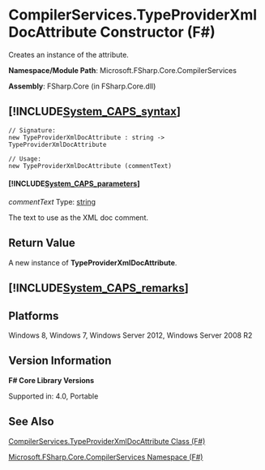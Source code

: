 # CompilerServices.TypeProviderXmlDocAttribute Constructor (F#)

Creates an instance of the attribute.

**Namespace/Module Path**: Microsoft.FSharp.Core.CompilerServices

**Assembly**: FSharp.Core (in FSharp.Core.dll)


## [!INCLUDE[System_CAPS_syntax](//System/Token/System_CAPS_syntax_md.md)]

```
// Signature:
new TypeProviderXmlDocAttribute : string -> TypeProviderXmlDocAttribute

// Usage:
new TypeProviderXmlDocAttribute (commentText)
```

#### [!INCLUDE[System_CAPS_parameters](//System/Token/System_CAPS_parameters_md.md)]
*commentText*
Type: [string](http://msdn.microsoft.com/en-us/library/12b97856-ec80-4f70-a018-afb0753f755a)


The text to use as the XML doc comment.




## Return Value
A new instance of **TypeProviderXmlDocAttribute**.


## [!INCLUDE[System_CAPS_remarks](//System/Token/System_CAPS_remarks_md.md)]

## Platforms
Windows 8, Windows 7, Windows Server 2012, Windows Server 2008 R2


## Version Information
**F# Core Library Versions**

Supported in: 4.0, Portable




## See Also
[CompilerServices.TypeProviderXmlDocAttribute Class &#40;F&#35;&#41;](CompilerServices.TypeProviderXmlDocAttribute+Class+28%F%2329%.md)

[Microsoft.FSharp.Core.CompilerServices Namespace &#40;F&#35;&#41;](Microsoft.FSharp.Core.CompilerServices+Namespace+28%F%2329%.md)

